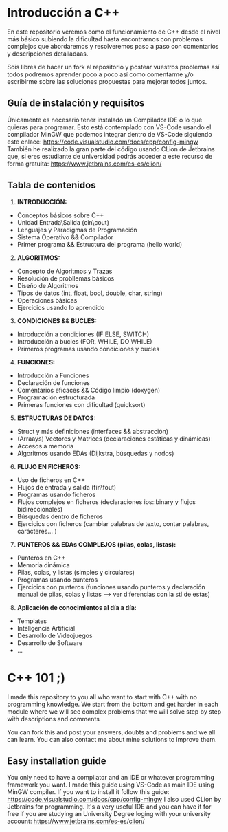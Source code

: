 # Introducción a C++ 
En este repositorio veremos como el funcionamiento de C++ desde el nivel más básico subiendo la dificultad hasta encontrarnos con problemas complejos que abordaremos y resolveremos paso a paso con comentarios y descripciones detalladaas.

Sois libres de hacer un fork al repositorio y postear vuestros problemas así todos podremos aprender poco a poco así como comentarme y/o escribirme sobre las soluciones propuestas para mejorar todos juntos.

## Guía de instalación y requisitos
Únicamente es necesario tener instalado un Compilador IDE o lo que quieras para programar. Esto está contemplado con VS-Code usando el compilador MinGW que podemos integrar dentro de VS-Code siguiendo este enlace:
https://code.visualstudio.com/docs/cpp/config-mingw
También he realizado la gran parte del código usando CLion de Jetbrains que, si eres estudiante de universidad podrás acceder a este recurso de forma gratuita:
https://www.jetbrains.com/es-es/clion/

## Tabla de contenidos
1. **INTRODUCCIÓN:**
  - Conceptos básicos sobre C++
  - Unidad Entrada\Salida (cin\cout)
  - Lenguajes y Paradigmas de Programación
  - Sistema Operativo && Compilador
  - Primer programa && Estructura del programa (hello world)
2. **ALGORITMOS:**
  - Concepto de Algoritmos y Trazas
  - Resolución de probllemas básicos
  - Diseño de Algoritmos
  - Tipos de datos (int, float, bool, double, char, string)
  - Operaciones básicas
  - Ejercicios usando lo aprendido
3. **CONDICIONES && BUCLES:**
  - Introducción a condiciones (IF ELSE, SWITCH)
  - Introducción a bucles (FOR, WHILE, DO WHILE)
  - Primeros programas usando condiciones y bucles
4. **FUNCIONES:**
  - Introducción a Funciones
  - Declaración de funciones
  - Comentarios eficaces && Código limpio (doxygen)
  - Programación estructurada
  - Primeras funciones con dificultad (quicksort)
5. **ESTRUCTURAS DE DATOS:**
  - Struct y más definiciones (interfaces && abstracción)
  - (Arraays) Vectores y Matrices (declaraciones estáticas y dinámicas)
  - Accesos a memoria
  - Algoritmos usando EDAs (Dijkstra, búsquedas y nodos)
6. **FLUJO EN FICHEROS:**
  - Uso de ficheros en C++
  - Flujos de entrada y salida (fin\fout)
  - Programas usando ficheros
  - Flujos complejos en ficheros (declaraciones ios::binary y flujos bidireccionales)
  - Búsquedas dentro de ficheros
  - Ejercicios con ficheros (cambiar palabras de texto, contar palabras, carácteres... )  
7. **PUNTEROS && EDAs COMPLEJOS (pilas, colas, listas):**
  - Punteros en C++
  - Memoria dinámica
  - Pilas, colas, y listas (simples y circulares)
  - Programas usando punteros
  - Ejercicios con punteros (funciones usando punteros y declaración manual de pilas, colas y listas --> ver diferencias con la stl de estas)
8. **Aplicación de conocimientos al día a día:**
  - Templates
  - Inteligencia Artificial
  - Desarrollo de Videojuegos
  - Desarrollo de Software
  - ...

# C++ 101 ;)
I made this repository to you all who want to start with C++ with no programming knowledge. We start from the bottom and get harder in each module where we will see complex problems that we will solve step by step with descriptions and comments

You can fork this and post your answers, doubts and problems and we all can learn. You can also contact me about mine solutions to improve them.

## Easy installation guide
You only need to have a compilator and an IDE or whatever programming framework you want. I made this guide using VS-Code as main IDE using MinGW compiler. If you want to install it follow this guide:
https://code.visualstudio.com/docs/cpp/config-mingw
I also used CLion by Jetbrains for programming. It's a very useful IDE and you can have it for free if you are studying an University Degree loging with your university account:
https://www.jetbrains.com/es-es/clion/
